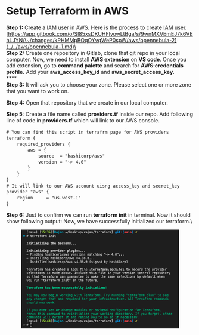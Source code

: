 # Setup Terraform in AWS

**Step 1:** Create a IAM user in AWS. Here is the process to create IAM user. \
[https://app.gitbook.com/o/Sl85xsDKUHFlvowLtBga/s/9wnMXVEmEJ7k6VEhLJYN/\~/changes/kPHMMpBOqOYvqWeP0spW/aws/opennebula-2](../../aws/opennebula-1.md)\
\
**Step 2:** Create one repository in Gitlab, clone that git repo in your local computer. Now, we need to install **AWS extension** on **VS code**. Once you add extension, go to **command palette** and search for **AWS:credentials profile.** Add your **aws\_access\_key\_id** and **aws\_secret\_access\_key.**\
****\
**Step 3:** It will ask you to choose your zone. Please select one or more zone that you want to work on.&#x20;

**Step 4:** Open that repository that we create in our local computer.

**Step 5:** Create a file name called **providers.tf** inside our repo. Add following line of code in **providers.tf** which will link to our AWS console.&#x20;



```
# You can find this script in terrafrm page for AWS providers
terraform {
    required_providers {
        aws = {
            source  = "hashicorp/aws"
            version = "~> 4.0"
        }
    }
}
# It will link to our AWS account uisng access_key and secret_key
provider "aws" {
    region     = "us-west-1"
}
```

**Step 6:** Just to confirm we can run **terraform init** in terminal. Now it should show following output: Now, we have successfully initialized our terraform.\


<figure><img src="../../.gitbook/assets/Screen Shot 2022-11-06 at 3.43.11 PM.png" alt=""><figcaption></figcaption></figure>
